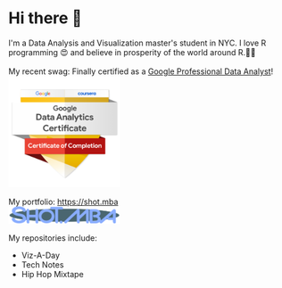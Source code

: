 <!--![](SHOKOLATTE-lb-fix.png) -->


# Hi there 👋

I'm a Data Analysis and Visualization master's student in NYC.
I love R programming 😍 and believe in prosperity of the world around R.💪🤓<br>
<br>
My recent swag: Finally certified as a <a href = "https://www.credly.com/go/jOICa2ip">Google Professional Data Analyst</a>!<br>
<a href = "https://www.credly.com/go/jOICa2ip"><img src = "https://raw.githubusercontent.com/ShokoLocoMocco/ShokoLocoMocco/main/google-data-analytics-certificate.2.png" width=200></a><br>



My portfolio: https://shot.mba<br>
<a href = "https://shot.mba"><img src = "https://raw.githubusercontent.com/ShokoLocoMocco/ShokoLocoMocco/main/shot.mba_logo.png" width=200></a>

My repositories include:
- Viz-A-Day
- Tech Notes
- Hip Hop Mixtape

<!--
**ShokoLocoMocco/ShokoLocoMocco** is a ✨ _special_ ✨ repository because its `README.md` (this file) appears on your GitHub profile.

Here are some ideas to get you started:

- 🔭 I’m currently working on ...
- 🌱 I’m currently learning ...
- 👯 I’m looking to collaborate on ...
- 🤔 I’m looking for help with ...
- 💬 Ask me about ...
- 📫 How to reach me: ...
- 😄 Pronouns: ...
- ⚡ Fun fact: ...
-->
